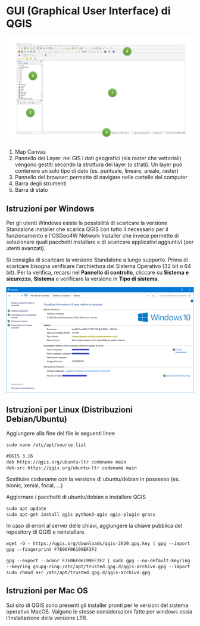# GUI (Graphical User Interface) di QGIS

![sistema](../../../images/gui.png)

1. Map Canvas
2. Pannello dei Layer: nei GIS i dati geografici (sia raster che vettoriali) vengono gestiti secondo la struttura dei layer (o strati). Un layer può contenere un solo tipo di dato (es. puntuale, lineare, areale, raster)
3. Pannello del browser: permette di navigare nelle cartelle del computer
4. Barra degli strumenti
5. Barra di stato


## Istruzioni per Windows

Per gli utenti Windows esiste la possibilità di scaricare la versione Standalone installer che scarica QGIS con tutto il necessario per il funzionamento e l'OSGeo4W Network Installer che invece permette di selezionare quali pacchetti installare e di scaricare applicativi aggiuntivi (per utenti avanzati).

Si consiglia di scaricare la versione Standalone a lungo supporto. Prima di scaricare bisogna verificare l'archiettura del Sistema Operativo (32 bit o 64 bit). Per la verifica, recarsi nel **Pannello di controllo**, cliccare su **Sistema e sicurezza**, **Sistema** e verificare la versione in **Tipo di sistema**.


![sistema](../../../images/sistema.png)


## Istruzioni per Linux (Distribuzioni Debian/Ubuntu)

Aggiungere alla fine del file le seguenti linee

```
sudo nano /etc/apt/source.list
```

```
#QGIS 3.16
deb https://qgis.org/ubuntu-ltr codename main
deb-src https://qgis.org/ubuntu-ltr codename main
```

Sostituire codename con la versione di ubuntu/debian in possesso (es. bionic, xenial, focal, ...)

Aggiornare i pacchetti di ubuntu/debian e installare QGIS

```
sudo apt update
sudo apt-get install qgis python3-qgis qgis-plugin-grass
```

In caso di errori al server delle chiavi, aggiungere la chiave pubblica del repository di QGIS e reinstallare.

```
wget -O - https://qgis.org/downloads/qgis-2020.gpg.key | gpg --import
gpg --fingerprint F7E06F06199EF2F2
```

```
gpg --export --armor F7E06F06199EF2F2 | sudo gpg --no-default-keyring --keyring gnupg-ring:/etc/apt/trusted.gpg.d/qgis-archive.gpg --import
sudo chmod a+r /etc/apt/trusted.gpg.d/qgis-archive.gpg
```

## Istruzioni per Mac OS

Sul sito di QGIS sono presenti gli installer pronti per le versioni del sistema operativo MacOS. Valgono le stesse considerazioni fatte per windows ossia l'installazione della versione LTR.
